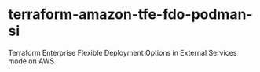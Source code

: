 # terraform-amazon-tfe-fdo-podman-si
Terraform Enterprise Flexible Deployment Options in External Services mode on AWS
